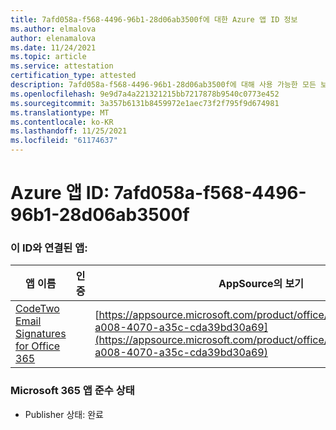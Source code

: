 ```yaml
---
title: 7afd058a-f568-4496-96b1-28d06ab3500f에 대한 Azure 앱 ID 정보
ms.author: elmalova
author: elenamalova
ms.date: 11/24/2021
ms.topic: article
ms.service: attestation
certification_type: attested
description: 7afd058a-f568-4496-96b1-28d06ab3500f에 대해 사용 가능한 모든 보안 및 규정 준수 정보입니다.
ms.openlocfilehash: 9e9d7a4a221321215bb7217878b9540c0773e452
ms.sourcegitcommit: 3a357b6131b8459972e1aec73f2f795f9d674981
ms.translationtype: MT
ms.contentlocale: ko-KR
ms.lasthandoff: 11/25/2021
ms.locfileid: "61174637"
---
```

# <a name="azure-app-id-7afd058a-f568-4496-96b1-28d06ab3500f"></a>Azure 앱 ID: 7afd058a-f568-4496-96b1-28d06ab3500f


### <a name="apps-associated-with-this-id"></a>이 ID와 연결된 앱:
| **앱 이름** | **인증** | **AppSource의 보기** |
|--------------|---------------|-----------------------|
| [CodeTwo Email Signatures for Office 365](https://docs.microsoft.com/microsoft-365-app-certification/forward/codetwo.3d2daeb9-a008-4070-a35c-cda39bd30a69) |  | [https://appsource.microsoft.com/product/office/codetwo.3d2daeb9-a008-4070-a35c-cda39bd30a69](https://appsource.microsoft.com/product/office/codetwo.3d2daeb9-a008-4070-a35c-cda39bd30a69) |

### <a name="microsoft-365-app-compliance-status"></a>Microsoft 365 앱 준수 상태
- Publisher 상태: 완료
